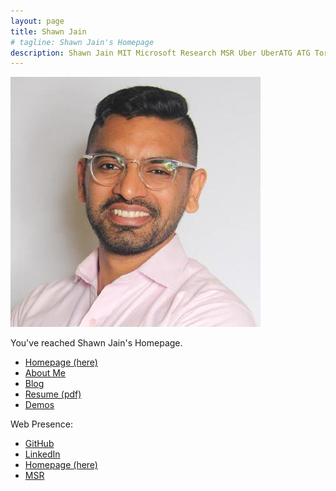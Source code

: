 ```yaml
---
layout: page
title: Shawn Jain
# tagline: Shawn Jain's Homepage
description: Shawn Jain MIT Microsoft Research MSR Uber UberATG ATG Torralba CSAIL Optimus Optimus Ride Spot Trading Google Fiber 
---
```


![Shawn](assets/profilepic.jpeg)

You've reached Shawn Jain's Homepage.
- [Homepage (here)](index.html)
- [About Me](pages/about.html)
- [Blog](pages/blog.html)
- [Resume (pdf)](assets/resume.pdf)
- [Demos](pages/demos.html)

Web Presence:
- [GitHub](https://github.com/darkmatter08)
- [LinkedIn](https://www.linkedin.com/in/jainshawn/)
- [Homepage (here)](https://darkmatter08.github.io)
- [MSR](https://www.microsoft.com/en-us/research/people/jains/)
